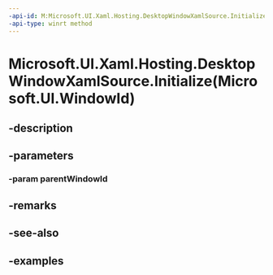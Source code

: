 ```yaml
---
-api-id: M:Microsoft.UI.Xaml.Hosting.DesktopWindowXamlSource.Initialize(Microsoft.UI.WindowId)
-api-type: winrt method
---
```


# Microsoft.UI.Xaml.Hosting.DesktopWindowXamlSource.Initialize(Microsoft.UI.WindowId)

<!--
public void Initialize (Microsoft.UI.WindowId parentWindowId);
-->


## -description

## -parameters

### -param parentWindowId

## -remarks

## -see-also

## -examples


